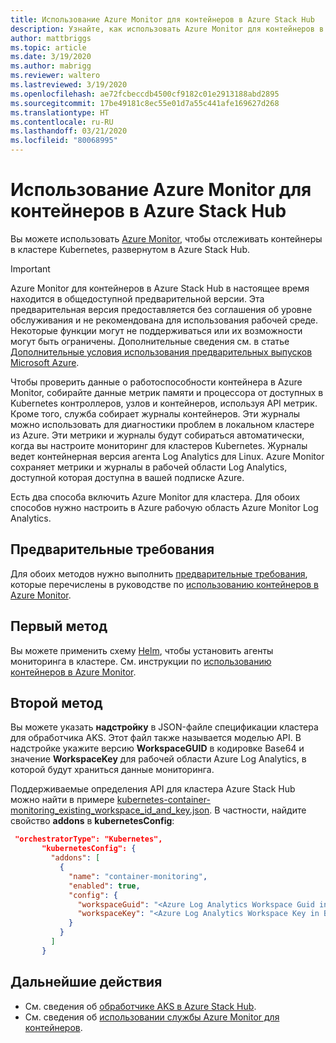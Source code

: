 ```yaml
---
title: Использование Azure Monitor для контейнеров в Azure Stack Hub
description: Узнайте, как использовать Azure Monitor для контейнеров в Azure Stack Hub.
author: mattbriggs
ms.topic: article
ms.date: 3/19/2020
ms.author: mabrigg
ms.reviewer: waltero
ms.lastreviewed: 3/19/2020
ms.openlocfilehash: ae72fcbeccdb4500cf9182c01e2913188abd2895
ms.sourcegitcommit: 17be49181c8ec55e01d7a55c441afe169627d268
ms.translationtype: HT
ms.contentlocale: ru-RU
ms.lasthandoff: 03/21/2020
ms.locfileid: "80068995"
---
```

# <a name="use-azure-monitor-for-containers-on-azure-stack-hub"></a>Использование Azure Monitor для контейнеров в Azure Stack Hub

Вы можете использовать [Azure Monitor](https://docs.microsoft.com/azure/azure-monitor/), чтобы отслеживать контейнеры в кластере Kubernetes, развернутом в Azure Stack Hub. 

> [!IMPORTANT]
> Azure Monitor для контейнеров в Azure Stack Hub в настоящее время находится в общедоступной предварительной версии.
> Эта предварительная версия предоставляется без соглашения об уровне обслуживания и не рекомендована для использования рабочей среде. Некоторые функции могут не поддерживаться или их возможности могут быть ограничены. Дополнительные сведения см. в статье [Дополнительные условия использования предварительных выпусков Microsoft Azure](https://azure.microsoft.com/support/legal/preview-supplemental-terms/).

Чтобы проверить данные о работоспособности контейнера в Azure Monitor, собирайте данные метрик памяти и процессора от доступных в Kubernetes контроллеров, узлов и контейнеров, используя API метрик. Кроме того, служба собирает журналы контейнеров. Эти журналы можно использовать для диагностики проблем в локальном кластере из Azure. Эти метрики и журналы будут собираться автоматически, когда вы настроите мониторинг для кластеров Kubernetes. Журналы ведет контейнерная версия агента Log Analytics для Linux. Azure Monitor сохраняет метрики и журналы в рабочей области Log Analytics, доступной которая доступна в вашей подписке Azure.

Есть два способа включить Azure Monitor для кластера. Для обоих способов нужно настроить в Azure рабочую область Azure Monitor Log Analytics.

## <a name="prerequisites"></a>Предварительные требования

Для обоих методов нужно выполнить [предварительные требования](https://github.com/Helm/charts/tree/master/incubator/azuremonitor-containers#pre-requisites), которые перечислены в руководстве по [использованию контейнеров в Azure Monitor](https://github.com/Helm/charts/tree/master/incubator/azuremonitor-containers).

## <a name="method-one"></a>Первый метод

Вы можете применить схему [Helm](https://helm.sh/), чтобы установить агенты мониторинга в кластере. См. инструкции по [использованию контейнеров в Azure Monitor](https://github.com/Helm/charts/tree/master/incubator/azuremonitor-containers).

## <a name="method-two"></a>Второй метод

Вы можете указать **надстройку** в JSON-файле спецификации кластера для обработчика AKS. Этот файл также называется моделью API. В надстройке укажите версию **WorkspaceGUID** в кодировке Base64 и значение **WorkspaceKey** для рабочей области Azure Log Analytics, в которой будут храниться данные мониторинга.

Поддерживаемые определения API для кластера Azure Stack Hub можно найти в примере [kubernetes-container-monitoring_existing_workspace_id_and_key.json](https://github.com/Azure/aks-engine/blob/master/examples/addons/container-monitoring/kubernetes-container-monitoring_existing_workspace_id_and_key.json). В частности, найдите свойство **addons** в **kubernetesConfig**:

```JSON  
 "orchestratorType": "Kubernetes",
       "kubernetesConfig": {
         "addons": [
           {
             "name": "container-monitoring",
             "enabled": true,
             "config": {
               "workspaceGuid": "<Azure Log Analytics Workspace Guid in Base-64 encoded>",
               "workspaceKey": "<Azure Log Analytics Workspace Key in Base-64 encoded>"
             }
           }
         ]
       }
```

## <a name="next-steps"></a>Дальнейшие действия

- См. сведения об [обработчике AKS в Azure Stack Hub](azure-stack-kubernetes-aks-engine-overview.md).  
- См. сведения об [использовании службы Azure Monitor для контейнеров](https://docs.microsoft.com/azure/azure-monitor/insights/container-insights-overview).
